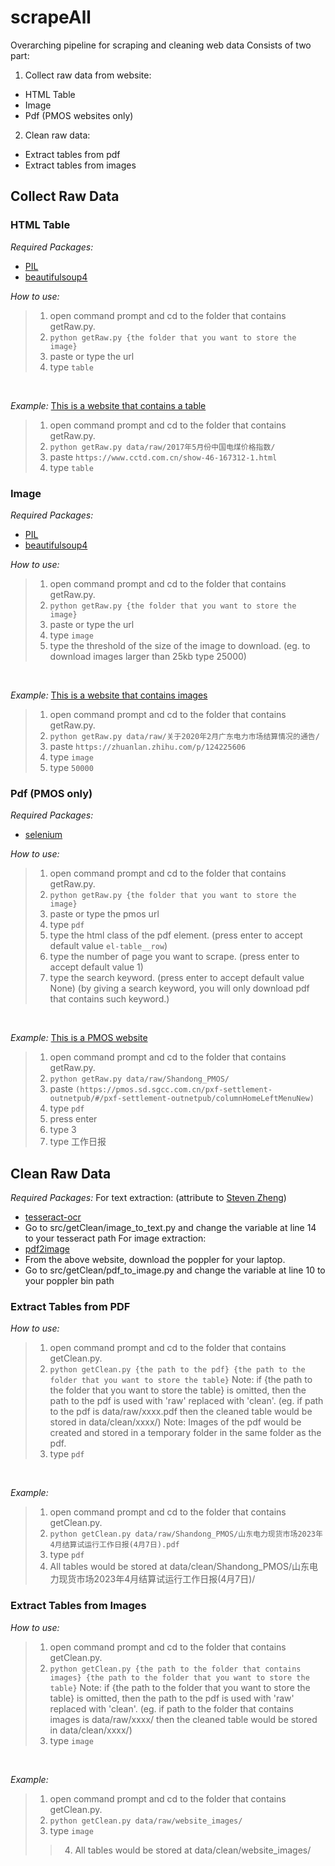 # scrapeAll
Overarching pipeline for scraping and cleaning web data
Consists of two part:
1. Collect raw data from website:
  - HTML Table
  - Image
  - Pdf (PMOS websites only)
2. Clean raw data:
  - Extract tables from pdf
  - Extract tables from images

## Collect Raw Data
### HTML Table
*Required Packages:*
- [PIL](https://pillow.readthedocs.io/en/stable/)
- [beautifulsoup4](https://pypi.org/project/beautifulsoup4/)

*How to use:*
> 1. open command prompt and cd to the folder that contains getRaw.py.
> 2. ```python getRaw.py {the folder that you want to store the image}```
> 3. paste or type the url
> 4. type ```table```  
<br />

*Example:*
[This is a website that contains a table](https://www.cctd.com.cn/show-46-167312-1.html)
> 1. open command prompt and cd to the folder that contains getRaw.py.
> 2. ```python getRaw.py data/raw/2017年5月份中国电煤价格指数/```
> 3. paste ```https://www.cctd.com.cn/show-46-167312-1.html```
> 4. type ```table```

### Image
*Required Packages:*
- [PIL](https://pillow.readthedocs.io/en/stable/)
- [beautifulsoup4](https://pypi.org/project/beautifulsoup4/)

*How to use:*
> 1. open command prompt and cd to the folder that contains getRaw.py.
> 2. ```python getRaw.py {the folder that you want to store the image}```
> 3. paste or type the url
> 4. type ```image```
> 5. type the threshold of the size of the image to download. (eg. to download images larger than 25kb type 25000)  
<br />

*Example:*
[This is a website that contains images](https://zhuanlan.zhihu.com/p/124225606)
> 1. open command prompt and cd to the folder that contains getRaw.py.
> 2. ```python getRaw.py data/raw/关于2020年2月广东电力市场结算情况的通告/```
> 3. paste ```https://zhuanlan.zhihu.com/p/124225606```
> 4. type ```image```
> 5. type ```50000```
### Pdf (PMOS only)
*Required Packages:*
- [selenium](https://pypi.org/project/selenium/)

*How to use:*
> 1. open command prompt and cd to the folder that contains getRaw.py.
> 2. ```python getRaw.py {the folder that you want to store the image}```
> 3. paste or type the pmos url
> 4. type ```pdf```
> 5. type the html class of the pdf element. (press enter to accept default value ```el-table__row```)
> 6. type the number of page you want to scrape. (press enter to accept default value 1)
> 7. type the search keyword. (press enter to accept default value None) (by giving a search keyword, you will only download pdf that contains such keyword.)
<br />

*Example:*
[This is a PMOS website](https://pmos.sd.sgcc.com.cn/pxf-settlement-outnetpub/#/pxf-settlement-outnetpub/columnHomeLeftMenuNew)
> 1. open command prompt and cd to the folder that contains getRaw.py.
> 2. ```python getRaw.py data/raw/Shandong_PMOS/```
> 3. paste ```(https://pmos.sd.sgcc.com.cn/pxf-settlement-outnetpub/#/pxf-settlement-outnetpub/columnHomeLeftMenuNew)```
> 4. type ```pdf```
> 5. press enter
> 6. type 3
> 7. type 工作日报


## Clean Raw Data
*Required Packages:*
For text extraction: (attribute to [Steven Zheng](https://github.com/stevenzheng33/pdf_chinese_text_extraction))
- [tesseract-ocr](https://pypi.org/project/pytesseract/)
- Go to src/getClean/image_to_text.py and change the variable at line 14 to your tesseract path
For image extraction:
- [pdf2image](https://pypi.org/project/pdf2image/)
- From the above website, download the poppler for your laptop.
- Go to src/getClean/pdf_to_image.py and change the variable at line 10 to your poppler bin path

### Extract Tables from PDF
*How to use:*
> 1. open command prompt and cd to the folder that contains getClean.py.
> 2. ```python getClean.py {the path to the pdf} {the path to the folder that you want to store the table}```
> Note: if {the path to the folder that you want to store the table} is omitted, then the path to the pdf is used with 'raw' replaced with 'clean'. (eg. if path to the pdf is data/raw/xxxx.pdf then the cleaned table would be stored in data/clean/xxxx/)
> Note: Images of the pdf would be created and stored in a temporary folder in the same folder as the pdf.
> 3. type ```pdf```
<br />

*Example:*
> 1. open command prompt and cd to the folder that contains getClean.py.
> 2. ```python getClean.py data/raw/Shandong_PMOS/山东电力现货市场2023年4月结算试运行工作日报(4月7日).pdf```
> 3. type ```pdf```
> 4. All tables would be stored at data/clean/Shandong_PMOS/山东电力现货市场2023年4月结算试运行工作日报(4月7日)/


### Extract Tables from Images
*How to use:*
> 1. open command prompt and cd to the folder that contains getClean.py.
> 2. ```python getClean.py {the path to the folder that contains images} {the path to the folder that you want to store the table}```
> Note: if {the path to the folder that you want to store the table} is omitted, then the path to the pdf is used with 'raw' replaced with 'clean'. (eg. if path to the folder that contains images is data/raw/xxxx/ then the cleaned table would be stored in data/clean/xxxx/)
> 3. type ```image```
<br />

*Example:*
> 1. open command prompt and cd to the folder that contains getClean.py.
> 2. ```python getClean.py data/raw/website_images/```
> 3. type ```image```
> > 4. All tables would be stored at data/clean/website_images/
